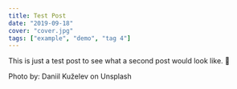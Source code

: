 ```yaml
---
title: Test Post
date: "2019-09-18"
cover: "cover.jpg"
tags: ["example", "demo", "tag 4"]
---
```


This is just a test post to see what a second post would look like. 💠

Photo by: Daniil Kuželev on Unsplash